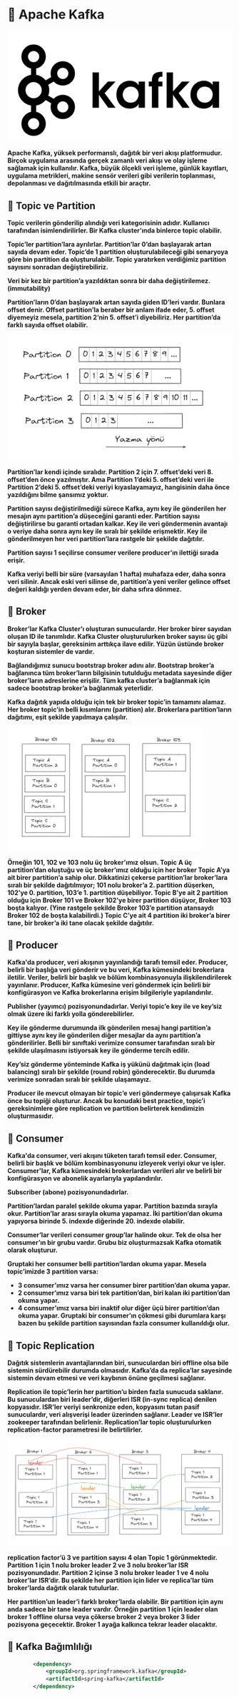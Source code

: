 # :triangular_flag_on_post: Apache Kafka

![](/images/a-kafka.png)

<b> Apache Kafka, yüksek performanslı, dağıtık bir veri akışı platformudur. Birçok uygulama arasında gerçek zamanlı veri akışı ve olay işleme sağlamak için kullanılır. Kafka, büyük ölçekli veri işleme, günlük kayıtları, uygulama metrikleri, makine sensör verileri gibi verilerin toplanması, depolanması ve dağıtılmasında etkili bir araçtır.</b>

## 🎯 **Topic ve Partition**

**Topic verilerin gönderilip alındığı veri kategorisinin adıdır. Kullanıcı tarafından isimlendirilirler. Bir Kafka cluster’ında binlerce topic olabilir.**

**Topic’ler partition’lara ayrılırlar. Partition’lar 0’dan başlayarak artan sayıda devam eder. Topic’de 1 partition oluşturulabileceği gibi senaryoya göre bin partition da oluşturulabilir. Topic yaratırken verdiğimiz partition sayısını sonradan değiştirebiliriz.**

**Veri bir kez bir partition’a yazıldıktan sonra bir daha değiştirilemez. (immutability)**

**Partition’ların 0’dan başlayarak artan sayıda giden ID’leri vardır. Bunlara offset denir. Offset partition’la beraber bir anlam ifade eder, 5. offset diyemeyiz mesela, partition 2’nin 5. offset’i diyebiliriz. Her partition’da farklı sayıda offset olabilir.**

![](/images/b-kafka.png)

**Partition’lar kendi içinde sıralıdır. Partition 2 için 7. offset’deki veri 8. offset’den önce yazılmıştır. Ama Partition 1’deki 5. offset’deki veri ile Partition 2’deki 5. offset’deki veriyi kıyaslayamayız, hangisinin daha önce yazıldığını bilme şansımız yoktur.**

**Partition sayısı değiştirilmediği sürece Kafka, aynı key ile gönderilen her mesajın aynı partition’a düşeceğini garanti eder. Partition sayısı değiştirilirse bu garanti ortadan kalkar. Key ile veri göndermenin avantajı o veriye daha sonra aynı key ile sıralı bir şekilde erişmektir. Key ile gönderilmeyen her veri partition’lara rastgele bir şekilde dağıtılır.**

**Partition sayısı 1 seçilirse consumer verilere producer’ın ilettiği sırada erişir.**

**Kafka veriyi belli bir süre (varsayılan 1 hafta) muhafaza eder, daha sonra veri silinir. Ancak eski veri silinse de, partition’a yeni veriler gelince offset değeri kaldığı yerden devam eder, bir daha sıfıra dönmez.**

## 🎯 **Broker**

**Broker’lar Kafka Cluster’ı oluşturan sunuculardır. Her broker birer sayıdan oluşan ID ile tanımlıdır. Kafka Cluster oluşturulurken broker sayısı üç gibi bir sayıyla başlar, gereksinim arttıkça ilave edilir. Yüzün üstünde broker koşturan sistemler de vardır.**

**Bağlandığımız sunucu bootstrap broker adını alır. Bootstrap broker’a bağlanınca tüm broker’ların bilgisinin tutulduğu metadata sayesinde diğer broker’ların adreslerine erişilir. Tüm kafka cluster’a bağlanmak için sadece bootstrap broker’a bağlanmak yeterlidir.**

**Kafka dağıtık yapıda olduğu için tek bir broker topic’in tamamını alamaz. Her broker topic’in belli kısımlarını (partition) alır. Brokerlara partition’ların dağıtımı, eşit şekilde yapılmaya çalışılır.**

![](/images/c-kafka.png)

<b> Örneğin 101, 102 ve 103 nolu üç broker’ımız olsun. Topic A üç partition’dan oluştuğu ve üç broker’ımız olduğu için her broker Topic A’ya ait birer partition’a sahip olur. Dikkatinizi çekerse partition’lar broker’lara sıralı bir şekilde dağıtılmıyor; 101 nolu broker’a 2. partition düşerken, 102’ye 0. partition, 103’e 1. partition düşebiliyor. Topic B’ye ait 2 partition olduğu için Broker 101 ve Broker 102’ye birer partition düşüyor, Broker 103 boşta kalıyor. (Yine rastgele şekilde Broker 103’e partition atansaydı Broker 102 de boşta kalabilirdi.) Topic C’ye ait 4 partition iki broker’a birer tane, bir broker’a iki tane olacak şekilde dağıtılır. </b>

## 🎯 **Producer**

**Kafka'da producer, veri akışının yayınlandığı tarafı temsil eder. Producer, belirli bir başlığa veri gönderir ve bu veri, Kafka kümesindeki brokerlara iletilir. Veriler, belirli bir başlık ve bölüm kombinasyonuyla ilişkilendirilerek yayınlanır. Producer, Kafka kümesine veri göndermek için belirli bir konfigürasyon ve Kafka brokerlarına erişim bilgileriyle yapılandırılır.**

**Publisher (yayımcı) pozisyonundadırlar. Veriyi topic’e key ile ve key’siz olmak üzere iki farklı yolla gönderebilirler.**

**Key ile gönderme durumunda ilk gönderilen mesaj hangi partition’a gittiyse aynı key ile gönderilen diğer mesajlar da aynı partition’a gönderilirler. Belli bir sınıftaki verimize consumer tarafından sıralı bir şekilde ulaşılmasını istiyorsak key ile gönderme tercih edilir.**

**Key’siz gönderme yönteminde Kafka iş yükünü dağıtmak için (load balancing) sıralı bir şekilde (round robin) gönderecektir. Bu durumda verimize sonradan sıralı bir şekilde ulaşamayız.**

**Producer ile mevcut olmayan bir topic’e veri göndermeye çalışırsak Kafka önce bu topiği oluşturur. Ancak bu konudaki best practice, topic’i gereksinimlere göre replication ve partition belirterek kendimizin oluşturmasıdır.**


## 🎯 **Consumer**

**Kafka'da consumer, veri akışını tüketen tarafı temsil eder. Consumer, belirli bir başlık ve bölüm kombinasyonunu izleyerek veriyi okur ve işler. Consumer'lar, Kafka kümesindeki brokerlardan verileri alır ve belirli bir konfigürasyon ve abonelik ayarlarıyla yapılandırılır.**

**Subscriber (abone) pozisyonundadırlar.**

**Partition’lardan paralel şekilde okuma yapar. Partition bazında sırayla okur. Partition’lar arası sırayla okuma yapamaz. İki partition’dan okuma yapıyorsa birinde 5. indexde diğerinde 20. indexde olabilir.**

**Consumer’lar verileri consumer group’lar halinde okur. Tek de olsa her consumer’ın bir grubu vardır. Grubu biz oluşturmazsak Kafka otomatik olarak oluşturur.**

**Gruptaki her consumer belli partition’lardan okuma yapar. Mesela topic’imizde 3 partition varsa:**

- **3 consumer’ımız varsa her consumer birer partition’dan okuma yapar.**
- **2 consumer’ımız varsa biri tek partition’dan, biri kalan iki partition’dan okuma yapar.**
- **4 consumer’ımız varsa biri inaktif olur diğer üçü birer partition’dan okuma yapar. Gruptaki bir consumer’ın çökmesi gibi durumlara karşı bazen bu şekilde partition sayısından fazla consumer kullanıldığı olur.**

## 🎯 **Topic Replication**

**Dağıtık sistemlerin avantajlarından biri, sunuculardan biri offline olsa bile sistemin sürdürebilir durumda olmasıdır. Kafka’da da replica’lar sayesinde sistemin devam etmesi ve veri kaybının önüne geçilmesi sağlanır.**

**Replication ile topic’lerin her partition’u birden fazla sunucuda saklanır. Bu sunuculardan biri leader’dir, diğerleri ISR (in-sync replica) denilen kopyasıdır. ISR’ler veriyi senkronize eden, kopyasını tutan pasif sunuculardır, veri alışverişi leader üzerinden sağlanır. Leader ve ISR’ler zookeeper tarafından belirlenir. Replication’lar topic oluşturulurken replication-factor parametresi ile belirtilirler.**

![](/images/d-kafka.png)

**replication factor’ü 3 ve partition sayısı 4 olan Topic 1 görünmektedir. Partition 1 için 1 nolu broker leader 2 ve 3 nolu broker’lar ISR pozisyonundadır. Partition 2 içinse 3 nolu broker leader 1 ve 4 nolu broker’lar ISR’dir. Bu şekilde her partition için lider ve replica’lar tüm broker’larda dağıtık olarak tutulurlar.**

**Her partition’un leader’i farklı broker’larda olabilir. Bir partition için aynı anda sadece bir tane leader vardır. Örneğin partition 1 için leader olan broker 1 offline olursa veya çökerse broker 2 veya broker 3 lider pozisyona geçecektir. Broker 1 ayağa kalkınca tekrar leader olacaktır.**

## :pushpin: Kafka Bağımlılığı 
```xml
        <dependency>
            <groupId>org.springframework.kafka</groupId>
            <artifactId>spring-kafka</artifactId>
        </dependency>
```
